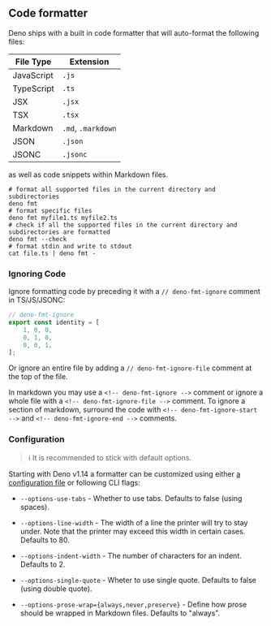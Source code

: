 ## Code formatter

Deno ships with a built in code formatter that will auto-format the following files:

| File Type  | Extension          |
| ---------- | ------------------ |
| JavaScript | `.js`              |
| TypeScript | `.ts`              |
| JSX        | `.jsx`             |
| TSX        | `.tsx`             |
| Markdown   | `.md`, `.markdown` |
| JSON       | `.json`            |
| JSONC      | `.jsonc`           |

as well as code snippets within Markdown files.

```shell
# format all supported files in the current directory and subdirectories
deno fmt
# format specific files
deno fmt myfile1.ts myfile2.ts
# check if all the supported files in the current directory and subdirectories are formatted
deno fmt --check
# format stdin and write to stdout
cat file.ts | deno fmt -
```

### Ignoring Code

Ignore formatting code by preceding it with a `// deno-fmt-ignore` comment in
TS/JS/JSONC:

```ts
// deno-fmt-ignore
export const identity = [
    1, 0, 0,
    0, 1, 0,
    0, 0, 1,
];
```

Or ignore an entire file by adding a `// deno-fmt-ignore-file` comment at the
top of the file.

In markdown you may use a `<!-- deno-fmt-ignore -->` comment or ignore a whole
file with a `<!-- deno-fmt-ignore-file -->` comment. To ignore a section of
markdown, surround the code with `<!-- deno-fmt-ignore-start -->` and
`<!-- deno-fmt-ignore-end -->` comments.

### Configuration

> ℹ️ It is recommended to stick with default options.

Starting with Deno v1.14 a formatter can be customized using either
[a configuration file](../getting_started/configuration_file.md) or following
CLI flags:

- `--options-use-tabs` - Whether to use tabs. Defaults to false (using spaces).

- `--options-line-width` - The width of a line the printer will try to stay
  under. Note that the printer may exceed this width in certain cases. Defaults
  to 80.

- `--options-indent-width` - The number of characters for an indent. Defaults
  to 2.

- `--options-single-quote` - Wheter to use single quote. Defaults to false
  (using double quote).

- `--options-prose-wrap={always,never,preserve}` - Define how prose should be
  wrapped in Markdown files. Defaults to "always".

